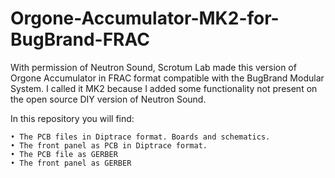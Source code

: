 # Orgone-Accumulator-MK2-for-BugBrand-FRAC

With permission of Neutron Sound, Scrotum Lab made this version of Orgone Accumulator in FRAC format compatible with the BugBrand Modular System.
I called it MK2 because I added some functionality not present on the open source DIY version of Neutron Sound.

In this repository you will find:

    • The PCB files in Diptrace format. Boards and schematics.
    • The front panel as PCB in Diptrace format.
    • The PCB file as GERBER
    • The front panel as GERBER

